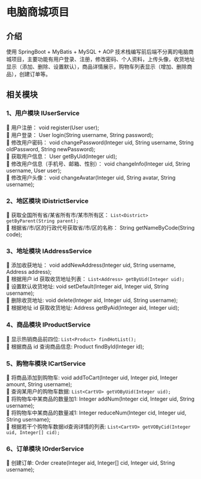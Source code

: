 # 电脑商城项目

## 介绍

使用 SpringBoot + MyBatis + MySQL + AOP 技术栈编写前后端不分离的电脑商城项目，主要功能有用户登录、注册，修改密码、个人资料，上传头像，收货地址显示（添加、删除、设置默认），商品详情展示，购物车列表显示（增加、删除商品），创建订单等。

## 相关模块

### 1、用户模块 IUserService  
:star2: 用户注册：  void register(User user);  
:star2: 用户登录：  User login(String username, String password);  
:star2: 修改用户密码：  void changePassword(Integer uid, String username, String oldPassword, String newPassword);  
:star2: 获取用户信息：  User getByUid(Integer uid);  
:star2: 修改用户信息（手机号、邮箱、性别）：  void changeInfo(Integer uid, String username, User user);  
:star2: 修改用户头像：  void changeAvatar(Integer uid, String avatar, String username);

### 2、地区模块 IDistrictService  
:star2: 获取全国所有省/某省所有市/某市所有区：  `List<District> getByParent(String parent);`  
:star2: 根据省/市/区的行政代号获取省/市/区的名称：  String getNameByCode(String code);

### 3、地址模块 IAddressService  
:star2: 添加收获地址：  void addNewAddress(Integer uid, String username, Address address);  
:star2: 根据用户 id 获取收货地址列表：  `List<Address> getByUid(Integer uid);`  
:star2: 设置默认收货地址:  void setDefault(Integer aid, Integer uid, String username);  
:star2: 删除收货地址:  void delete(Integer aid, Integer uid, String username);  
:star2: 根据地址 id 获取收货地址:  Address getByAid(Integer aid, Integer uid);  

### 4、商品模块 IProductService  
:star2: 显示热销商品前四位:  `List<Product> findHotList();`  
:star2: 根据商品 id 查询商品信息:  Product findById(Integer id);

### 5、购物车模块 ICartService  
:star2: 将商品添加到购物车:  void addToCart(Integer uid, Integer pid, Integer amount, String username);  
:star2: 查询某用户的购物车数据:  `List<CartVO> getVOByUid(Integer uid);`  
:star2: 将购物车中某商品的数量加1:  Integer addNum(Integer cid, Integer uid, String username);  
:star2: 将购物车中某商品的数量减1:  Integer reduceNum(Integer cid, Integer uid, String username);  
:star2: 根据若干个购物车数据id查询详情的列表:  `List<CartVO> getVOByCid(Integer uid, Integer[] cid);`  

### 6、订单模块 IOrderService  
:star2: 创建订单:  Order create(Integer aid, Integer[] cid, Integer uid, String username);